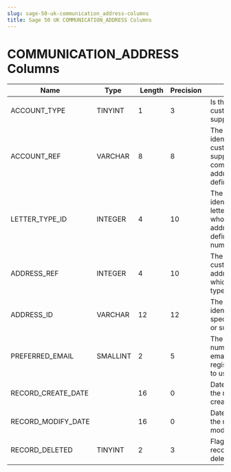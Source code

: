 ```yaml
---
slug: sage-50-uk-communication_address-columns
title: Sage 50 UK COMMUNICATION_ADDRESS Columns
---
```

# COMMUNICATION_ADDRESS Columns

| Name | Type  |  Length | Precision  |  Notes  | Example |
| --- | --- | --- | --- | --- | --- |
| ACCOUNT_TYPE | TINYINT | 1 | 3 | Is this record for a customer or supplier? | 0 |
| ACCOUNT_REF | VARCHAR | 8 | 8 | The unique identifier of the customer or supplier whose communication address is being defined | A1D001 |
| LETTER_TYPE_ID | INTEGER | 4 | 10 | The unique identifier of the letter type record whose recipient address is being defined (an internal number) | 1 |
| ADDRESS_REF | INTEGER | 4 | 10 | The number of the customer/supplier's address record to which the letter type is sent | 5 |
| ADDRESS_ID | VARCHAR | 12 | 12 | The unique identifier of the specific customer or supplier address | A1D001  0005 |
| PREFERRED_EMAIL | SMALLINT | 2 | 5 | The index of the number of the email from the registered address to use | 0 |
| RECORD_CREATE_DATE |  | 16 | 0 | Date and time when the record was created. | 04/08/2017 14:18:54 |
| RECORD_MODIFY_DATE |  | 16 | 0 | Date and time when the record was modified. | 04/08/2017 14:18:54 |
| RECORD_DELETED | TINYINT | 2 | 3 | Flag denoting if the record has been deleted or not. | 0 |
